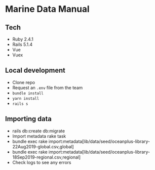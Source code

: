 # Marine Data Manual

## Tech

- Ruby 2.4.1
- Rails 5.1.4
- Vue
- Vuex

## Local development

- Clone repo
- Request an `.env` file from the team
- `bundle install`
- `yarn install`
- `rails s`

## Importing data

- rails db:create db:migrate
- Import metadata rake task
- bundle exec rake import:metadata[lib/data/seed/oceanplus-library-22Aug2019-global.csv,global]
- bundle exec rake import:metadata[lib/data/seed/oceanplus-library-18Sep2019-regional.csv,regional]
- Check logs to see any errors
